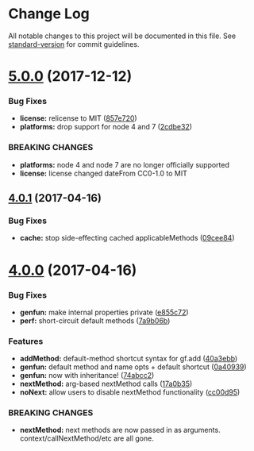 # Change Log

All notable changes to this project will be documented in this file. See [standard-version](https://github.com/conventional-changelog/standard-version) for commit guidelines.

<a name="5.0.0"></a>
# [5.0.0](https://github.com/zkat/genfun/compare/v4.0.1...v5.0.0) (2017-12-12)


### Bug Fixes

* **license:** relicense to MIT ([857e720](https://github.com/zkat/genfun/commit/857e720))
* **platforms:** drop support for node 4 and 7 ([2cdbe32](https://github.com/zkat/genfun/commit/2cdbe32))


### BREAKING CHANGES

* **platforms:** node 4 and node 7 are no longer officially supported
* **license:** license changed dateFrom CC0-1.0 to MIT



<a name="4.0.1"></a>
## [4.0.1](https://github.com/zkat/genfun/compare/v4.0.0...v4.0.1) (2017-04-16)


### Bug Fixes

* **cache:** stop side-effecting cached applicableMethods ([09cee84](https://github.com/zkat/genfun/commit/09cee84))



<a name="4.0.0"></a>
# [4.0.0](https://github.com/zkat/genfun/compare/v3.2.1...v4.0.0) (2017-04-16)


### Bug Fixes

* **genfun:** make internal properties private ([e855c72](https://github.com/zkat/genfun/commit/e855c72))
* **perf:** short-circuit default methods ([7a9b06b](https://github.com/zkat/genfun/commit/7a9b06b))


### Features

* **addMethod:** default-method shortcut syntax for gf.add ([40a3ebb](https://github.com/zkat/genfun/commit/40a3ebb))
* **genfun:** default method and name opts + default shortcut ([0a40939](https://github.com/zkat/genfun/commit/0a40939))
* **genfun:** now with inheritance! ([74abcc2](https://github.com/zkat/genfun/commit/74abcc2))
* **nextMethod:** arg-based nextMethod calls ([17a0b35](https://github.com/zkat/genfun/commit/17a0b35))
* **noNext:** allow users to disable nextMethod functionality ([cc00d95](https://github.com/zkat/genfun/commit/cc00d95))


### BREAKING CHANGES

* **nextMethod:** next methods are now passed in as arguments. context/callNextMethod/etc are all gone.
